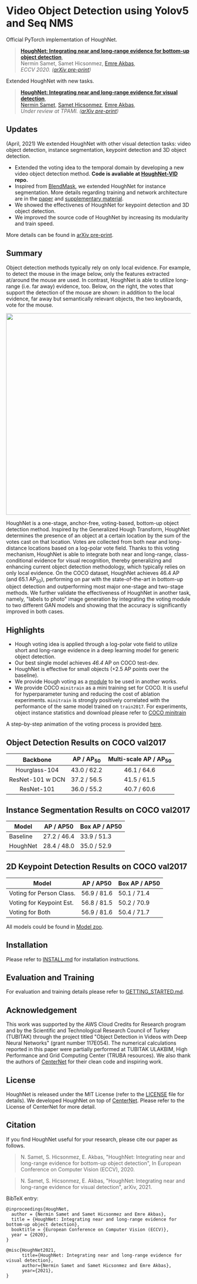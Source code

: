 # Video Object Detection using Yolov5 and Seq NMS

Official PyTorch implementation of HoughNet.

> [**HoughNet: Integrating near and long-range evidence for bottom-up object detection**](https://arxiv.org/abs/2007.02355),            
> Nermin Samet, Samet Hicsonmez, [Emre Akbas](http://user.ceng.metu.edu.tr/~emre/),        
> *ECCV 2020. ([arXiv pre-print](https://arxiv.org/abs/2007.02355))*    

Extended HoughNet with new tasks.

> [**HoughNet: Integrating near and long-range evidence for visual detection**](https://arxiv.org/abs/2104.06773),            
> [Nermin Samet](https://nerminsamet.github.io/), [Samet Hicsonmez](https://giddyyupp.github.io/), [Emre Akbas](http://user.ceng.metu.edu.tr/~emre/),        
> *Under review at TPAMI. ([arXiv pre-print](https://arxiv.org/abs/2104.06773))*          
     

## Updates

(April, 2021) We extended HoughNet with other visual detection tasks: video object detection, instance segmentation, keypoint detection and 3D object detection.

- Extended the voting idea to the temporal domain by developing a new video object detection method. **Code is avaliable at [HoughNet-VID](https://github.com/nerminsamet/houghnet-vid) repo.**
- Inspired from [BlendMask](https://arxiv.org/abs/2001.00309), we extended HoughNet for instance segmentation. More details regarding training and network architecture are in the [paper](https://arxiv.org/abs/2104.06773) and [supplementary material](https://drive.google.com/file/d/1qDC-jj3xW7WNB2xyo7mpKqfaPr_s_fki/view?usp=sharing). 
- We showed the effectivenes of HoughNet for keypoint detection and 3D object detection.
- We improved the source code of HoughNet by increasing its modularity and train speed. 

More details can be found in [arXiv pre-print](https://arxiv.org/abs/2104.06773).


## Summary
Object detection methods typically rely on only local evidence. For example, to detect the mouse in the image below,
only the features extracted at/around the mouse are used. In contrast, HoughNet is able to utilize long-range (i.e. far away) evidence, too.
Below, on the right, the votes that support the detection of the mouse are shown: in addition to the local evidence,
far away but semantically relevant objects, the two keyboards, vote for the mouse.

<img src="/readme/teaser.png" width="550">

HoughNet is a one-stage, anchor-free, voting-based, bottom-up object detection method. Inspired by the Generalized Hough Transform,
HoughNet determines the presence of an object at a certain location by the sum of the
votes cast on that location. Votes are collected from both near and long-distance locations
based on a log-polar vote field. Thanks to this voting mechanism, HoughNet is able to integrate both near and long-range,
class-conditional evidence for visual recognition, thereby generalizing and enhancing current object detection methodology,
which typically relies on only local evidence. On the COCO dataset, HoughNet achieves 46.4 AP (and 65.1 AP<sub>50</sub>),
performing on par with the state-of-the-art in bottom-up object detection and outperforming most  major one-stage and two-stage methods.
We further validate the effectiveness of HoughNet in another task, namely, "labels to photo" image generation by integrating the
voting module to two different GAN models and showing that the accuracy is significantly improved in both cases.

## Highlights
- Hough voting idea is applied through a log-polar vote field to utilize short and long-range evidence in a deep
learning model for generic object detection.
- Our best single model achieves *46.4* AP on COCO test-dev.
- HoughNet is effective for small objects (+2.5 AP points over the baseline).
- We provide Hough voting as a [module](src/lib/models/networks/hough_module.py) to be used in another works.
- We provide COCO `minitrain` as a mini training set for COCO. It is useful for hyperparameter tuning and
  reducing the cost of ablation experiments. `minitrain` is strongly  positively correlated with the performance of
  the same model trained on `train2017`. For experiments,
  object instance statistics and download please refer to [COCO minitrain](https://github.com/giddyyupp/coco-minitrain)

A step-by-step animation of the voting process is provided [here](https://drive.google.com/file/d/1qDC-jj3xW7WNB2xyo7mpKqfaPr_s_fki/view?usp=sharing).

## Object Detection Results on COCO val2017

| Backbone        | AP / AP<sub>50</sub> | Multi-scale AP / AP<sub>50</sub> |
|:---------------:|:----------:|:----------------------:|
|Hourglass-104    | 43.0 / 62.2 |  46.1 / 64.6         |
|ResNet-101 w DCN | 37.2 / 56.5 |  41.5 / 61.5         |
|ResNet-101       | 36.0 / 55.2 |  40.7 / 60.6         |



## Instance Segmentation Results on COCO val2017

| Model                    |   AP / AP50        |   Box AP / AP50    |
|--------------------------|--------------------|--------------------|
|Baseline | 27.2 / 46.4  | 33.9 / 51.3 |
|HoughNet | 28.4 / 48.0  | 35.0 / 52.9 |



## 2D Keypoint Detection Results on COCO val2017

| Model                    |   AP / AP50        |   Box AP / AP50    |
|--------------------------|--------------------|--------------------|
| Voting for Person Class. | 56.9 / 81.6  | 50.1 / 71.4 |
| Voting for Keypoint Est. | 56.8 / 81.5  | 50.2 / 70.9 |
| Voting for Both | 56.9 / 81.6  | 50.4 / 71.7 |


All models could be found in [Model zoo](readme/MODEL_ZOO.md).

## Installation

Please refer to [INSTALL.md](readme/INSTALL.md) for installation instructions.

## Evaluation and Training

For evaluation and training details please refer to [GETTING_STARTED.md](readme/GETTING_STARTED.md).

## Acknowledgement

This work was supported by the AWS Cloud Credits for Research program and by the Scientific and Technological Research Council of Turkey (TUBITAK) through the project titled "Object Detection in Videos with Deep Neural Networks" (grant number 117E054). The numerical calculations reported in this paper were partially performed at TUBITAK ULAKBIM,  High Performance and Grid Computing Center (TRUBA resources). We also thank the authors of [CenterNet](https://github.com/xingyizhou/CenterNet) for their clean code and inspiring work.

## License

HoughNet is released under the MIT License (refer to the [LICENSE](readme/LICENSE) file for details). We developed HoughNet on top of [CenterNet](https://github.com/xingyizhou/CenterNet). Please refer to the License of CenterNet for more detail.

## Citation

If you find HoughNet useful for your research, please cite our paper as follows.

> N. Samet, S. Hicsonmez, E. Akbas, "HoughNet: Integrating near and long-range evidence for bottom-up object detection",
> In European Conference on Computer Vision (ECCV), 2020.

> N. Samet, S. Hicsonmez, E. Akbas, "HoughNet: Integrating near and long-range evidence for visual detection",
> arXiv, 2021.

BibTeX entry:
```
@inproceedings{HoughNet,
  author = {Nermin Samet and Samet Hicsonmez and Emre Akbas},
  title = {HoughNet: Integrating near and long-range evidence for bottom-up object detection},
  booktitle = {European Conference on Computer Vision (ECCV)},
  year = {2020},
}
```
```
@misc{HoughNet2021,
      title={HoughNet: Integrating near and long-range evidence for visual detection}, 
      author={Nermin Samet and Samet Hicsonmez and Emre Akbas},
      year={2021}, 
}
```
